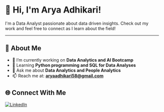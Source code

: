 # 👋 Hi, I'm Arya Adhikari!
 
I'm a Data Analyst passionate about data driven insights. Check out my work and feel free to connect as I learn about the field!
 
---
 
## 🌟 About Me
- 🔭 I’m currently working on **Data Analytics and AI Bootcamp**
- 🌱 Learning **Python programming and SQL for Data Analyses**
- 💬 Ask me about **Data Analytics and People Analytics**
- 📫 Reach me at: **aryaadhikari58@gmail.com**

 
## 🌐 Connect With Me
[![LinkedIn](https://img.shields.io/badge/LinkedIn-Arya_Adhikari-blue?logo=linkedin)](https://linkedin.com//in/arya-adhikari-101483342/)

